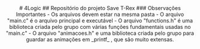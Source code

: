 <center> # 4Logic
## Repositório do projeto Save T-Rex
### Observações Importantes
 - Os arquivos devem estar na mesma pasta
 - O arquivo "main.c" é o arquivo principal e executável
 - O arquivo "functions.h" é uma biblioteca criada pelo grupo com várias funções fundamentais usadas no "main.c"
 - O arquivo "animacoes.h" e uma biblioteca criada pelo grupo para guardar as animações em _printf_ , que são muito extensas.
